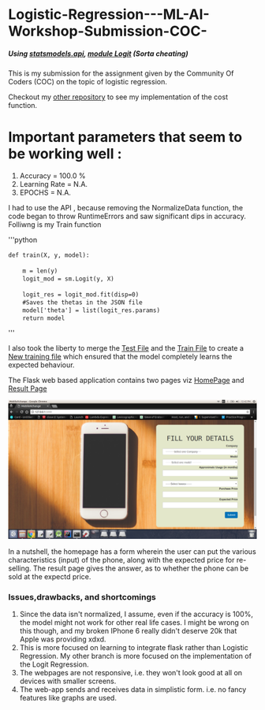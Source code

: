 # Logistic-Regression---ML-AI-Workshop-Submission-COC-

##### Using [statsmodels.api](http://www.statsmodels.org), [module Logit](http://www.statsmodels.org/stable/generated/statsmodels.discrete.discrete_model.Logit.html#statsmodels.discrete.discrete_model.Logit) (Sorta cheating)

This is my submission for the assignment given by the Community Of Coders (COC) on the topic of logistic regression.

Checkout my [other repository](#repository) to see my implementation of the cost function.


# Important parameters that seem to be working well :
1. Accuracy      = 100.0 % 
2. Learning Rate = N.A.
3. EPOCHS        = N.A.

I had to use the API , because removing the NormalizeData function, the code began to throw RuntimeErrors and saw significant dips in accuracy. Folliwng is my Train function

'''python

	def train(X, y, model):

		m = len(y)
		logit_mod = sm.Logit(y, X)

		logit_res = logit_mod.fit(disp=0)
		#Saves the thetas in the JSON file
		model['theta'] = list(logit_res.params)
		return model
'''

I also took the liberty to merge the [Test File](data/test.csv) and the [Train File](data/test.csv) to create a [New training file](/data/combined_test.csv) which ensured that the model completely learns the expected behaviour.

The Flask web based application contains two pages viz [HomePage](app/templates/index.html) and [Result Page](app/templates/result.html)

![screenshot](https://raw.githubusercontent.com/AmeyaDaddikar/Logistic-Regression---ML-AI-Workshop-Submission-COC-/master/Documents/images_ws/screenshot.png)

In a nutshell, the homepage has a form wherein the user can put the various characteristics (input) of the phone, along with the expected price for re-selling. The result page gives the answer, as to whether the phone can be sold at the expectd price.

### Issues,drawbacks, and shortcomings

1. Since the data isn't normalized, I assume, even if the accuracy is 100%, the model might not work for other real life cases. I might be wrong on this though, and my broken IPhone 6 really didn't deserve 20k that Apple was providing xdxd.
2. This is more focused on learning to integrate flask rather than Logistic Regression. My other branch is more focused on the implementation of the Logit Regression.
3. The webpages are not responsive, i.e. they won't look good at all on devices with smaller screens.
4. The web-app sends and receives data in simplistic form. i.e. no fancy features like graphs are used.

